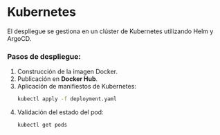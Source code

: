 # Kubernetes
El despliegue se gestiona en un clúster de Kubernetes utilizando Helm y ArgoCD.

### Pasos de despliegue:
1. Construcción de la imagen Docker.
2. Publicación en **Docker Hub**.
3. Aplicación de manifiestos de Kubernetes:
   ```sh
   kubectl apply -f deployment.yaml
   ```
4. Validación del estado del pod:
   ```sh
   kubectl get pods
   ```